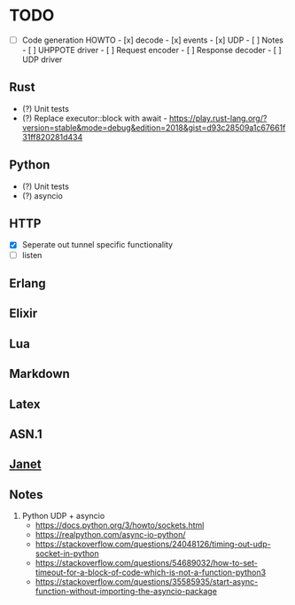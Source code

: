 # TODO

- [ ] Code generation HOWTO
      - [x] decode
            - [x] events
      - [x] UDP
      - [ ] Notes
            - [ ] UHPPOTE driver
            - [ ] Request encoder
            - [ ] Response decoder
            - [ ] UDP driver

## Rust
- (?) Unit tests
- (?) Replace executor::block with await
      - https://play.rust-lang.org/?version=stable&mode=debug&edition=2018&gist=d93c28509a1c67661f31ff820281d434

## Python
- (?) Unit tests
- (?) asyncio

## HTTP
- [x] Seperate out tunnel specific functionality
- [ ] listen

## Erlang

## Elixir

## Lua

## Markdown

## Latex

## ASN.1

## [Janet](https://janet-lang.org)

## Notes

1. Python UDP + asyncio
   - https://docs.python.org/3/howto/sockets.html
   - https://realpython.com/async-io-python/
   - https://stackoverflow.com/questions/24048126/timing-out-udp-socket-in-python
   - https://stackoverflow.com/questions/54689032/how-to-set-timeout-for-a-block-of-code-which-is-not-a-function-python3
   - https://stackoverflow.com/questions/35585935/start-async-function-without-importing-the-asyncio-package
